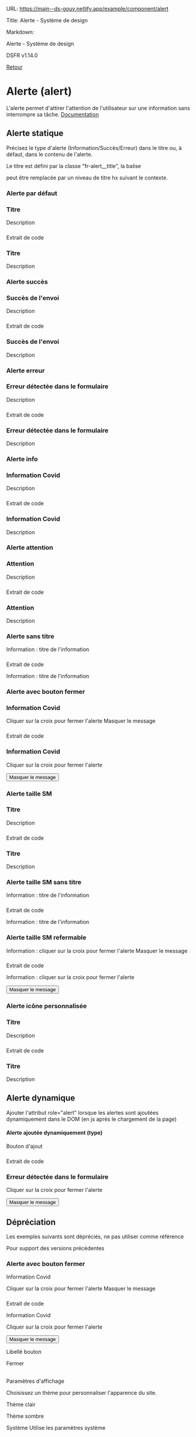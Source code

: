 URL:
https://main--ds-gouv.netlify.app/example/component/alert

Title:
Alerte - Système de design

Markdown:

Alerte - Système de design


DSFR v1.14.0


[Retour](../)


# Alerte (alert)


L'alerte permet d'attirer l'attention de l'utilisateur sur une information sans interrompre sa tâche.
[Documentation](https://www.systeme-de-design.gouv.fr/elements-d-interface/composants/alerte)


## Alerte statique


Précisez le type d'alerte (Information/Succès/Erreur) dans le titre ou, à défaut, dans le contenu de l'alerte.

Le titre est défini par la classe "fr-alert__title", la balise <p> peut être remplacée par un niveau de titre hx suivant le contexte.


### Alerte par défaut


### Titre


Description


###
Extrait de code


<div id="alert-685" class="fr-alert">
<h3 class="fr-alert__title">Titre</h3>
<p>Description</p>
</div>


### Alerte succès


### Succès de l'envoi


Description


###
Extrait de code


<div id="alert-687" class="fr-alert fr-alert--success">
<h3 class="fr-alert__title">Succès de l'envoi</h3>
<p>Description</p>
</div>


### Alerte erreur


### Erreur détectée dans le formulaire


Description


###
Extrait de code


<div id="alert-689" class="fr-alert fr-alert--error">
<h3 class="fr-alert__title">Erreur détectée dans le formulaire</h3>
<p>Description</p>
</div>


### Alerte info


### Information Covid


Description


###
Extrait de code


<div id="alert-691" class="fr-alert fr-alert--info">
<h3 class="fr-alert__title">Information Covid</h3>
<p>Description</p>
</div>


### Alerte attention


### Attention


Description


###
Extrait de code


<div id="alert-693" class="fr-alert fr-alert--warning">
<h3 class="fr-alert__title">Attention</h3>
<p>Description</p>
</div>


### Alerte sans titre


Information : titre de l'information


###
Extrait de code


<div id="alert-695" class="fr-alert fr-alert--info">
<p>Information : titre de l'information</p>
</div>


### Alerte avec bouton fermer


### Information Covid


Cliquer sur la croix pour fermer l'alerte
Masquer le message


###
Extrait de code


<div id="alert-698" class="fr-alert fr-alert--info">
<h3 class="fr-alert__title">Information Covid</h3>
<p>Cliquer sur la croix pour fermer l'alerte</p>
<button title="Masquer le message" onclick="const alert = this.parentNode; alert.parentNode.removeChild(alert)" type="button" class="fr-btn--close fr-btn">Masquer le message</button>
</div>


### Alerte taille SM


### Titre


Description


###
Extrait de code


<div id="alert-700" class="fr-alert fr-alert--info fr-alert--sm">
<h3 class="fr-alert__title">Titre</h3>
<p>Description</p>
</div>


### Alerte taille SM sans titre


Information : titre de l'information


###
Extrait de code


<div id="alert-702" class="fr-alert fr-alert--info fr-alert--sm">
<p>Information : titre de l'information</p>
</div>


### Alerte taille SM refermable


Information : cliquer sur la croix pour fermer l'alerte
Masquer le message


###
Extrait de code


<div id="alert-705" class="fr-alert fr-alert--info fr-alert--sm">
<p>Information : cliquer sur la croix pour fermer l'alerte</p>
<button title="Masquer le message" onclick="const alert = this.parentNode; alert.parentNode.removeChild(alert)" type="button" class="fr-btn--close fr-btn">Masquer le message</button>
</div>


### Alerte icône personnalisée


### Titre


Description


###
Extrait de code


<div id="alert-707" class="fr-alert fr-icon-lock-fill">
<h3 class="fr-alert__title">Titre</h3>
<p>Description</p>
</div>


## Alerte dynamique


Ajouter l'attribut role="alert" lorsque les alertes sont ajoutées dynamiquement dans le DOM (en js après le chargement de la page)


#### Alerte ajoutée dynamiquement (type)


Bouton d'ajout


###
Extrait de code


<div id="alert-710" role="alert" class="fr-alert fr-alert--error">
<h3 class="fr-alert__title">Erreur détectée dans le formulaire</h3>
<p>Cliquer sur la croix pour fermer l'alerte</p>
<button title="Masquer le message" onclick="const alert = this.parentNode; alert.parentNode.removeChild(alert)" type="button" class="fr-btn--close fr-btn">Masquer le message</button>
</div>


## Dépréciation


Les exemples suivants sont dépréciés, ne pas utiliser comme référence

Pour support des versions précédentes


### Alerte avec bouton fermer


Information Covid


Cliquer sur la croix pour fermer l'alerte
Masquer le message


###
Extrait de code


<div class="fr-alert fr-alert--info">
<p class="fr-alert__title">Information Covid</p>
<p>Cliquer sur la croix pour fermer l'alerte</p>
<button title="Masquer le message" onclick="const alert = this.parentNode; alert.parentNode.removeChild(alert)" id="link-715" class="fr-link--close fr-link">Masquer le message</button>
</div>


Libellé bouton


Fermer


##
Paramètres d'affichage


Choisissez un thème pour personnaliser l'apparence du site.


Thème clair


Thème sombre


Système
Utilise les paramètres système
